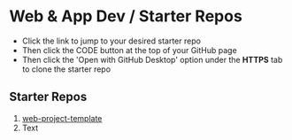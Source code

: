 # Web & App Dev / Starter Repos

- Click the link to jump to your desired starter repo
- Then click the CODE button at the top of your GitHub page 
- Then click the 'Open with GitHub Desktop' option under the **HTTPS** tab to clone the starter repo



## Starter Repos

1. [web-project-template](https://github.com/bengal865/web-project-template)
2. Text
